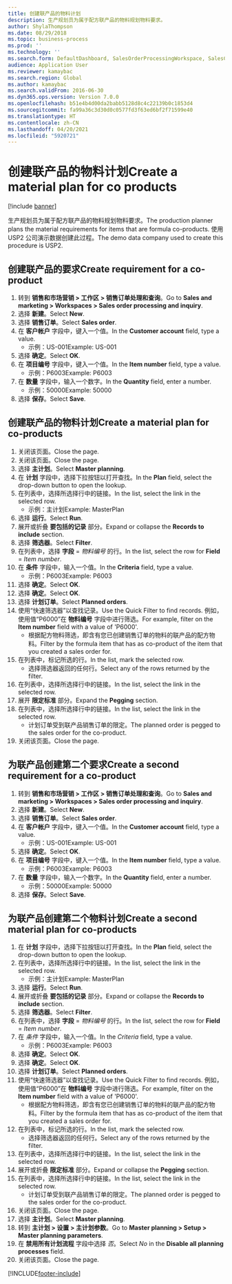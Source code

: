 ```yaml
---
title: 创建联产品的物料计划
description: 生产规划员为属于配方联产品的物料规划物料要求。
author: ShylaThompson
ms.date: 08/29/2018
ms.topic: business-process
ms.prod: ''
ms.technology: ''
ms.search.form: DefaultDashboard, SalesOrderProcessingWorkspace, SalesCreateOrder, SalesTable, ReqCreatePlanWorkspace, ReqTransPlanCard, SysQueryForm, ReqTransPo
audience: Application User
ms.reviewer: kamaybac
ms.search.region: Global
ms.author: kamaybac
ms.search.validFrom: 2016-06-30
ms.dyn365.ops.version: Version 7.0.0
ms.openlocfilehash: b51e4b4d00da2babb5128d8c4c22139b0c1853d4
ms.sourcegitcommit: fa99a36c3d30d0c0577fd3f63ed6bf2f71599e40
ms.translationtype: HT
ms.contentlocale: zh-CN
ms.lasthandoff: 04/20/2021
ms.locfileid: "5920721"
---
```

# <a name="create-a-material-plan-for-co-products"></a><span data-ttu-id="81a1a-103">创建联产品的物料计划</span><span class="sxs-lookup"><span data-stu-id="81a1a-103">Create a material plan for co products</span></span>

[!include [banner](../../includes/banner.md)]

<span data-ttu-id="81a1a-104">生产规划员为属于配方联产品的物料规划物料要求。</span><span class="sxs-lookup"><span data-stu-id="81a1a-104">The production planner plans the material requirements for items that are formula co-products.</span></span> <span data-ttu-id="81a1a-105">使用 USP2 公司演示数据创建此过程。</span><span class="sxs-lookup"><span data-stu-id="81a1a-105">The demo data company used to create this procedure is USP2.</span></span>

## <a name="create-requirement-for-a-co-product"></a><span data-ttu-id="81a1a-106">创建联产品的要求</span><span class="sxs-lookup"><span data-stu-id="81a1a-106">Create requirement for a co-product</span></span>

1. <span data-ttu-id="81a1a-107">转到 **销售和市场营销 \> 工作区 \> 销售订单处理和查询**。</span><span class="sxs-lookup"><span data-stu-id="81a1a-107">Go to **Sales and marketing \> Workspaces \> Sales order processing and inquiry**.</span></span>
1. <span data-ttu-id="81a1a-108">选择 **新建**。</span><span class="sxs-lookup"><span data-stu-id="81a1a-108">Select **New**.</span></span>
1. <span data-ttu-id="81a1a-109">选择 **销售订单**。</span><span class="sxs-lookup"><span data-stu-id="81a1a-109">Select **Sales order**.</span></span>
1. <span data-ttu-id="81a1a-110">在 **客户帐户** 字段中，键入一个值。</span><span class="sxs-lookup"><span data-stu-id="81a1a-110">In the **Customer account** field, type a value.</span></span>
    * <span data-ttu-id="81a1a-111">示例：US-001</span><span class="sxs-lookup"><span data-stu-id="81a1a-111">Example: US-001</span></span>  
1. <span data-ttu-id="81a1a-112">选择 **确定**。</span><span class="sxs-lookup"><span data-stu-id="81a1a-112">Select **OK**.</span></span>
1. <span data-ttu-id="81a1a-113">在 **项目编号** 字段中，键入一个值。</span><span class="sxs-lookup"><span data-stu-id="81a1a-113">In the **Item number** field, type a value.</span></span>
    * <span data-ttu-id="81a1a-114">示例：P6003</span><span class="sxs-lookup"><span data-stu-id="81a1a-114">Example: P6003</span></span>  
1. <span data-ttu-id="81a1a-115">在 **数量** 字段中，输入一个数字。</span><span class="sxs-lookup"><span data-stu-id="81a1a-115">In the **Quantity** field, enter a number.</span></span>
    * <span data-ttu-id="81a1a-116">示例：50000</span><span class="sxs-lookup"><span data-stu-id="81a1a-116">Example: 50000</span></span>  
1. <span data-ttu-id="81a1a-117">选择 **保存**。</span><span class="sxs-lookup"><span data-stu-id="81a1a-117">Select **Save**.</span></span>

## <a name="create-a-material-plan-for-co-products"></a><span data-ttu-id="81a1a-118">创建联产品的物料计划</span><span class="sxs-lookup"><span data-stu-id="81a1a-118">Create a material plan for co-products</span></span>

1. <span data-ttu-id="81a1a-119">关闭该页面。</span><span class="sxs-lookup"><span data-stu-id="81a1a-119">Close the page.</span></span>
1. <span data-ttu-id="81a1a-120">关闭该页面。</span><span class="sxs-lookup"><span data-stu-id="81a1a-120">Close the page.</span></span>
1. <span data-ttu-id="81a1a-121">选择 **主计划**。</span><span class="sxs-lookup"><span data-stu-id="81a1a-121">Select **Master planning**.</span></span>
1. <span data-ttu-id="81a1a-122">在 **计划** 字段中，选择下拉按钮以打开查找。</span><span class="sxs-lookup"><span data-stu-id="81a1a-122">In the **Plan** field, select the drop-down button to open the lookup.</span></span>
1. <span data-ttu-id="81a1a-123">在列表中，选择所选择行中的链接。</span><span class="sxs-lookup"><span data-stu-id="81a1a-123">In the list, select the link in the selected row.</span></span>
    * <span data-ttu-id="81a1a-124">示例：主计划</span><span class="sxs-lookup"><span data-stu-id="81a1a-124">Example: MasterPlan</span></span>  
1. <span data-ttu-id="81a1a-125">选择 **运行**。</span><span class="sxs-lookup"><span data-stu-id="81a1a-125">Select **Run**.</span></span>
1. <span data-ttu-id="81a1a-126">展开或折叠 **要包括的记录** 部分。</span><span class="sxs-lookup"><span data-stu-id="81a1a-126">Expand or collapse the **Records to include** section.</span></span>
1. <span data-ttu-id="81a1a-127">选择 **筛选器**。</span><span class="sxs-lookup"><span data-stu-id="81a1a-127">Select **Filter**.</span></span>
1. <span data-ttu-id="81a1a-128">在列表中，选择 **字段** = *物料编号* 的行。</span><span class="sxs-lookup"><span data-stu-id="81a1a-128">In the list, select the row for **Field** = *Item number*.</span></span>
1. <span data-ttu-id="81a1a-129">在 **条件** 字段中，输入一个值。</span><span class="sxs-lookup"><span data-stu-id="81a1a-129">In the **Criteria** field, type a value.</span></span>
    * <span data-ttu-id="81a1a-130">示例：P6003</span><span class="sxs-lookup"><span data-stu-id="81a1a-130">Example: P6003</span></span>  
1. <span data-ttu-id="81a1a-131">选择 **确定**。</span><span class="sxs-lookup"><span data-stu-id="81a1a-131">Select **OK**.</span></span>
1. <span data-ttu-id="81a1a-132">选择 **确定**。</span><span class="sxs-lookup"><span data-stu-id="81a1a-132">Select **OK**.</span></span>
1. <span data-ttu-id="81a1a-133">选择 **计划订单**。</span><span class="sxs-lookup"><span data-stu-id="81a1a-133">Select **Planned orders**.</span></span>
1. <span data-ttu-id="81a1a-134">使用“快速筛选器”以查找记录。</span><span class="sxs-lookup"><span data-stu-id="81a1a-134">Use the Quick Filter to find records.</span></span> <span data-ttu-id="81a1a-135">例如，使用值“P6000”在 **物料编号** 字段中进行筛选。</span><span class="sxs-lookup"><span data-stu-id="81a1a-135">For example, filter on the **Item number** field with a value of 'P6000'.</span></span>
    * <span data-ttu-id="81a1a-136">根据配方物料筛选，即含有您已创建销售订单的物料的联产品的配方物料。</span><span class="sxs-lookup"><span data-stu-id="81a1a-136">Filter by the formula item that has as co-product of the item that you created a sales order for.</span></span>  
1. <span data-ttu-id="81a1a-137">在列表中，标记所选的行。</span><span class="sxs-lookup"><span data-stu-id="81a1a-137">In the list, mark the selected row.</span></span>
    * <span data-ttu-id="81a1a-138">选择筛选器返回的任何行。</span><span class="sxs-lookup"><span data-stu-id="81a1a-138">Select any of the rows returned by the filter.</span></span>  
1. <span data-ttu-id="81a1a-139">在列表中，选择所选择行中的链接。</span><span class="sxs-lookup"><span data-stu-id="81a1a-139">In the list, select the link in the selected row.</span></span>
1. <span data-ttu-id="81a1a-140">展开 **限定标准** 部分。</span><span class="sxs-lookup"><span data-stu-id="81a1a-140">Expand the **Pegging** section.</span></span>
1. <span data-ttu-id="81a1a-141">在列表中，选择所选择行中的链接。</span><span class="sxs-lookup"><span data-stu-id="81a1a-141">In the list, select the link in the selected row.</span></span>
    * <span data-ttu-id="81a1a-142">计划订单受到联产品销售订单的限定。</span><span class="sxs-lookup"><span data-stu-id="81a1a-142">The planned order is pegged to the sales order for the co-product.</span></span>  
1. <span data-ttu-id="81a1a-143">关闭该页面。</span><span class="sxs-lookup"><span data-stu-id="81a1a-143">Close the page.</span></span>

## <a name="create-a-second-requirement-for-a-co-product"></a><span data-ttu-id="81a1a-144">为联产品创建第二个要求</span><span class="sxs-lookup"><span data-stu-id="81a1a-144">Create a second requirement for a co-product</span></span>

1. <span data-ttu-id="81a1a-145">转到 **销售和市场营销 \> 工作区 \> 销售订单处理和查询**。</span><span class="sxs-lookup"><span data-stu-id="81a1a-145">Go to **Sales and marketing \> Workspaces \> Sales order processing and inquiry**.</span></span>
1. <span data-ttu-id="81a1a-146">选择 **新建**。</span><span class="sxs-lookup"><span data-stu-id="81a1a-146">Select **New**.</span></span>
1. <span data-ttu-id="81a1a-147">选择 **销售订单**。</span><span class="sxs-lookup"><span data-stu-id="81a1a-147">Select **Sales order**.</span></span>
1. <span data-ttu-id="81a1a-148">在 **客户帐户** 字段中，键入一个值。</span><span class="sxs-lookup"><span data-stu-id="81a1a-148">In the **Customer account** field, type a value.</span></span>
    * <span data-ttu-id="81a1a-149">示例：US-001</span><span class="sxs-lookup"><span data-stu-id="81a1a-149">Example: US-001</span></span>  
1. <span data-ttu-id="81a1a-150">选择 **确定**。</span><span class="sxs-lookup"><span data-stu-id="81a1a-150">Select **OK**.</span></span>
1. <span data-ttu-id="81a1a-151">在 **项目编号** 字段中，键入一个值。</span><span class="sxs-lookup"><span data-stu-id="81a1a-151">In the **Item number** field, type a value.</span></span>
    * <span data-ttu-id="81a1a-152">示例：P6003</span><span class="sxs-lookup"><span data-stu-id="81a1a-152">Example: P6003</span></span>  
1. <span data-ttu-id="81a1a-153">在 **数量** 字段中，输入一个数字。</span><span class="sxs-lookup"><span data-stu-id="81a1a-153">In the **Quantity** field, enter a number.</span></span>
    * <span data-ttu-id="81a1a-154">示例：50000</span><span class="sxs-lookup"><span data-stu-id="81a1a-154">Example: 50000</span></span>  
1. <span data-ttu-id="81a1a-155">选择 **保存**。</span><span class="sxs-lookup"><span data-stu-id="81a1a-155">Select **Save**.</span></span>

## <a name="create-a-second-material-plan-for-co-products"></a><span data-ttu-id="81a1a-156">为联产品创建第二个物料计划</span><span class="sxs-lookup"><span data-stu-id="81a1a-156">Create a second material plan for co-products</span></span>

1. <span data-ttu-id="81a1a-157">在 **计划** 字段中，选择下拉按钮以打开查找。</span><span class="sxs-lookup"><span data-stu-id="81a1a-157">In the **Plan** field, select the drop-down button to open the lookup.</span></span>
2. <span data-ttu-id="81a1a-158">在列表中，选择所选择行中的链接。</span><span class="sxs-lookup"><span data-stu-id="81a1a-158">In the list, select the link in the selected row.</span></span>
    * <span data-ttu-id="81a1a-159">示例：主计划</span><span class="sxs-lookup"><span data-stu-id="81a1a-159">Example: MasterPlan</span></span>  
3. <span data-ttu-id="81a1a-160">选择 **运行**。</span><span class="sxs-lookup"><span data-stu-id="81a1a-160">Select **Run**.</span></span>
4. <span data-ttu-id="81a1a-161">展开或折叠 **要包括的记录** 部分。</span><span class="sxs-lookup"><span data-stu-id="81a1a-161">Expand or collapse the **Records to include** section.</span></span>
5. <span data-ttu-id="81a1a-162">选择 **筛选器**。</span><span class="sxs-lookup"><span data-stu-id="81a1a-162">Select **Filter**.</span></span>
6. <span data-ttu-id="81a1a-163">在列表中，选择 **字段** = *物料编号* 的行。</span><span class="sxs-lookup"><span data-stu-id="81a1a-163">In the list, select the row for **Field** = *Item number*.</span></span>
7. <span data-ttu-id="81a1a-164">在 *条件* 字段中，输入一个值。</span><span class="sxs-lookup"><span data-stu-id="81a1a-164">In the *Criteria* field, type a value.</span></span>
    * <span data-ttu-id="81a1a-165">示例：P6003</span><span class="sxs-lookup"><span data-stu-id="81a1a-165">Example: P6003</span></span>  
8. <span data-ttu-id="81a1a-166">选择 **确定**。</span><span class="sxs-lookup"><span data-stu-id="81a1a-166">Select **OK**.</span></span>
9. <span data-ttu-id="81a1a-167">选择 **确定**。</span><span class="sxs-lookup"><span data-stu-id="81a1a-167">Select **OK**.</span></span>
10. <span data-ttu-id="81a1a-168">选择 **计划订单**。</span><span class="sxs-lookup"><span data-stu-id="81a1a-168">Select **Planned orders**.</span></span>
11. <span data-ttu-id="81a1a-169">使用“快速筛选器”以查找记录。</span><span class="sxs-lookup"><span data-stu-id="81a1a-169">Use the Quick Filter to find records.</span></span> <span data-ttu-id="81a1a-170">例如，使用值“P6000”在 **物料编号** 字段中进行筛选。</span><span class="sxs-lookup"><span data-stu-id="81a1a-170">For example, filter on the **Item number** field with a value of 'P6000'.</span></span>
    * <span data-ttu-id="81a1a-171">根据配方物料筛选，即含有您已创建销售订单的物料的联产品的配方物料。</span><span class="sxs-lookup"><span data-stu-id="81a1a-171">Filter by the formula item that has as co-product of the item that you created a sales order for.</span></span>  
12. <span data-ttu-id="81a1a-172">在列表中，标记所选的行。</span><span class="sxs-lookup"><span data-stu-id="81a1a-172">In the list, mark the selected row.</span></span>
    * <span data-ttu-id="81a1a-173">选择筛选器返回的任何行。</span><span class="sxs-lookup"><span data-stu-id="81a1a-173">Select any of the rows returned by the filter.</span></span>  
13. <span data-ttu-id="81a1a-174">在列表中，选择所选择行中的链接。</span><span class="sxs-lookup"><span data-stu-id="81a1a-174">In the list, select the link in the selected row.</span></span>
14. <span data-ttu-id="81a1a-175">展开或折叠 **限定标准** 部分。</span><span class="sxs-lookup"><span data-stu-id="81a1a-175">Expand or collapse the **Pegging** section.</span></span>
15. <span data-ttu-id="81a1a-176">在列表中，选择所选择行中的链接。</span><span class="sxs-lookup"><span data-stu-id="81a1a-176">In the list, select the link in the selected row.</span></span>
    * <span data-ttu-id="81a1a-177">计划订单受到联产品销售订单的限定。</span><span class="sxs-lookup"><span data-stu-id="81a1a-177">The planned order is pegged to the sales order for the co-product.</span></span>  
16. <span data-ttu-id="81a1a-178">关闭该页面。</span><span class="sxs-lookup"><span data-stu-id="81a1a-178">Close the page.</span></span>
17. <span data-ttu-id="81a1a-179">选择 **主计划**。</span><span class="sxs-lookup"><span data-stu-id="81a1a-179">Select **Master planning**.</span></span>
18. <span data-ttu-id="81a1a-180">转到 **主计划 \> 设置 \> 主计划参数**。</span><span class="sxs-lookup"><span data-stu-id="81a1a-180">Go to **Master planning \> Setup \> Master planning parameters**.</span></span>
19. <span data-ttu-id="81a1a-181">在 **禁用所有计划流程** 字段中选择 *否*。</span><span class="sxs-lookup"><span data-stu-id="81a1a-181">Select *No* in the **Disable all planning processes** field.</span></span>
20. <span data-ttu-id="81a1a-182">关闭该页面。</span><span class="sxs-lookup"><span data-stu-id="81a1a-182">Close the page.</span></span>


[!INCLUDE[footer-include](../../../includes/footer-banner.md)]